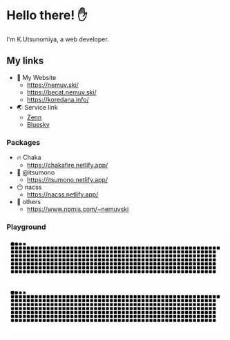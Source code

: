 # Hello there! ✋

I'm K.Utsunomiya, a web developer.


## My links

- 📖 My Website
  - https://nemuv.ski/
  - https://becat.nemuv.ski/
  - https://koredana.info/
- 🌏 Service link
  - [Zenn](https://zenn.dev/nemuvski)
  - [Bluesky](https://bsky.app/profile/nemuv.ski)

### Packages

- 🔥 Chaka
  - https://chakafire.netlify.app/
- 🍚 @itsumono
  - https://itsumono.netlify.app/
- 😶 nacss
  - https://nacss.netlify.app/
- 🎁 others
  - https://www.npmjs.com/~nemuvski


### Playground

![GitHub Snake Light](https://raw.githubusercontent.com/nemuvski/nemuvski/output/github-snake.svg#gh-light-mode-only)
![GitHub Snake dark](https://raw.githubusercontent.com/nemuvski/nemuvski/output/github-snake-dark.svg#gh-dark-mode-only)

